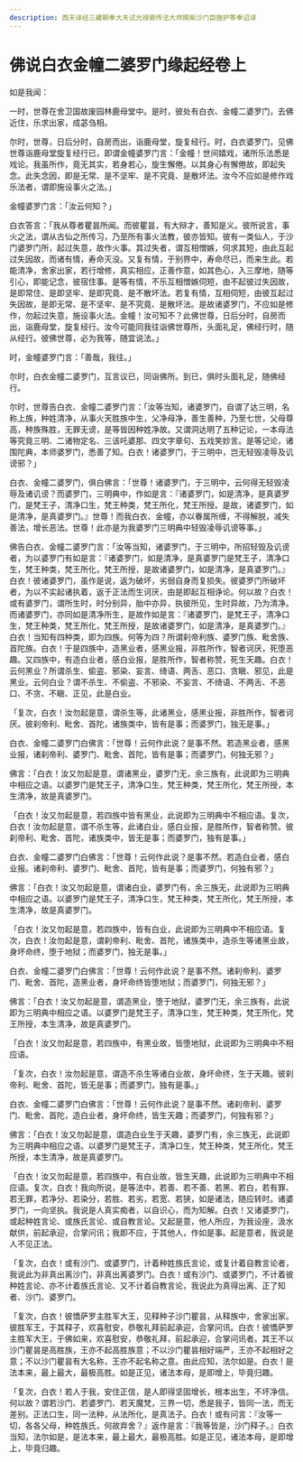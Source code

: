 ```yaml
---
description: 西天译经三藏朝奉大夫试光禄卿传法大师赐紫沙门臣施护等奉诏译
---
```


# 佛说白衣金幢二婆罗门缘起经卷上

如是我闻：

一时，世尊在舍卫国故废园林鹿母堂中。是时，彼处有白衣、金幢二婆罗门，去佛近住，乐求出家，成苾刍相。

尔时，世尊，日后分时，自房而出，诣鹿母堂，旋复经行。时，白衣婆罗门，见佛世尊诣鹿母堂旋复经行已，即谓金幢婆罗门言：「金幢！世间嬉戏，诸所乐法悉是戏论。我虽所作，竟无其实，若身若心，旋生懈倦。以其身心有懈倦故，即起失念。此失念因，即是无常、是不坚牢、是不究竟、是散坏法。汝今不应如是修作戏乐法者，谓即施设事火之法。」

金幢婆罗门言：「汝云何知？」

白衣答言：「我从尊者瞿昙所闻。而彼瞿昙，有大辩才，善知是义。彼所说言，事火之法，谓从古仙之所传习，乃至所有事火法教，彼亦皆知。彼有一类仙人，于沙门婆罗门所，起过失意，故作火事。其过失者，谓互相憎嫉，伺求其短，由此互起过失因故，而诸有情，寿命灭没。又复有情，于别界中，寿命尽已，而来生此。若能清净，舍家出家，若行增修，真实相应，正善作意，如其色心，入三摩地，随等引心，即能记念，彼宿住事。是等有情，不乐互相憎嫉伺短，由不起彼过失因故，是即常住、是即坚牢、是即究竟、是不散坏法。若复有情，互相伺短，由彼互起过失因故，是即无常、是不坚牢、是不究竟、是散坏法。是故诸婆罗门，不应如是修作，勿起过失意，施设事火法。金幢！汝可知不？此佛世尊，日后分时，自房而出，诣鹿母堂，旋复经行。汝今可能同我往诣佛世尊所，头面礼足，佛经行时，随从经行。彼佛世尊，必为我等，随宜说法。」

时，金幢婆罗门言：「善哉，我往。」

尔时，白衣金幢二婆罗门，互言议已，同诣佛所。到已，俱时头面礼足，随佛经行。

尔时，世尊告白衣、金幢二婆罗门言：「汝等当知，诸婆罗门，自谓了达三明，名称上族，种姓清净，从事火天胜族中生，父净母净，善生善种，乃至七世，父母尊高，种族殊胜，无罪无谤，是等皆因种姓净故。又谓洞达明了五种记论，一本母法等究竟三明、二诸物定名、三该吒婆那、四文字章句、五戏笑妙言。是等记论，诸围陀典，本师婆罗门，悉善了知。白衣！诸婆罗门，于三明中，岂无轻毁凌辱及讥谤邪？」

白衣、金幢二婆罗门，俱白佛言：「世尊！诸婆罗门，于三明中，云何得无轻毁凌辱及诸讥谤？而婆罗门，三明典中，作如是言：『诸婆罗门，如是清净，是真婆罗门，是梵王子，清净口生，梵王种类，梵王所化，梵王所授。是故，诸婆罗门，如是清净，是真婆罗门。』世尊！而我白衣、金幢，亦以眷属所缠，不得解脱，减失善法，增长恶法。世尊！此亦是为我婆罗门三明典中轻毁凌辱讥谤等事。」

佛告白衣、金幢二婆罗门言：「汝等当知，诸婆罗门，于三明中，所招轻毁及讥谤者，为以婆罗门有如是言：『诸婆罗门，如是清净，是真婆罗门是梵王子，清净口生，梵王种类，梵王所化，梵王所授，是故诸婆罗门，如是清净，是真婆罗门。』白衣！彼诸婆罗门，虽作是说，返为破坏，劣弱自身而复损失。彼婆罗门所破坏者，为以不实起诸执着，返于正法而生诃厌，由是即起互相诤论。何以故？白衣！或有婆罗门，谓所生时，时分别异，胎中亦异，执彼所见，生时异故，乃为清净。而诸婆罗门，亦同如是清净所生，是故作如是言：『诸婆罗门，是梵王子，清净口生，梵王种类，梵王所化，梵王所授，是故诸婆罗门，如是清净，是真婆罗门。』白衣！当知有四种类，即为四族。何等为四？所谓刹帝利族、婆罗门族、毗舍族、首陀族。白衣！于是四族中，造黑业者，感黑业报，非胜所作，智者诃厌，死堕恶趣。又四族中，有造白业者，感白业报，是胜所作，智者称赞，死生天趣。白衣！云何黑业？所谓杀生、偷盗、邪染、妄言、绮语、两舌、恶口、贪瞋、邪见，此是黑业。云何白业？谓不杀生、不偷盗、不邪染、不妄言、不绮语、不两舌、不恶口、不贪、不瞋、正见，此是白业。

「复次，白衣！汝勿起是意，谓杀生等，此诸黑业，感黑业报，非胜所作，智者诃厌。彼刹帝利、毗舍、首陀，诸族类中，皆有是事；而婆罗门，独无是事。」

白衣、金幢二婆罗门白佛言：「世尊！云何作此说？是事不然。若造黑业者，感黑业报，诸刹帝利、婆罗门、毗舍、首陀，皆有是事；而婆罗门，何独无邪？」

佛言：「白衣！汝又勿起是意，谓诸黑业，婆罗门无，余三族有，此说即为三明典中相应之语。以婆罗门是梵王子，清净口生，梵王种类，梵王所化，梵王所授，本生清净，故是真婆罗门。

「白衣！汝又勿起是意，若四族中皆有黑业，此说即为三明典中不相应语。复次，白衣！汝勿起是意，谓不杀生等，此诸白业，感白业报，是胜所作，智者称赞。彼刹帝利、毗舍、首陀，诸族类中，皆无是事；而婆罗门，独有是事。」

白衣、金幢二婆罗门白佛言：「世尊！云何作此说？是事不然。若造白业者，感白业报。诸刹帝利、婆罗门、毗舍、首陀，皆有是事；而婆罗门，何独有邪？」

佛言：「白衣！汝又勿起是意，谓诸白业，婆罗门有，余三族无，此说即为三明典中相应之语。以婆罗门是梵王子，清净口生，梵王种类，梵王所化，梵王所授，本生清净，故是真婆罗门。

「白衣！汝又勿起是意，若四族中，皆有白业，此说即为三明典中不相应语。复次，白衣！汝勿起是意，谓刹帝利、毗舍、首陀，诸族类中，造杀生等诸黑业故，身坏命终，堕于地狱；而婆罗门，独无是事。」

白衣、金幢二婆罗门白佛言：「世尊！云何作此说？是事不然。诸刹帝利、婆罗门、毗舍、首陀，造黑业者，身坏命终皆堕地狱；而婆罗门，何独无邪？」

佛言：「白衣！汝又勿起是意，谓造黑业，堕于地狱，婆罗门无，余三族有，此说即为三明典中相应之语。以婆罗门是梵王子，清净口生，梵王种类，梵王所化，梵王所授，本生清净，故是真婆罗门。

「白衣！汝又勿起是意，若四族中，有黑业故，皆堕地狱，此说即为三明典中不相应语。

「复次，白衣！汝勿起是意，谓造不杀生等诸白业故，身坏命终，生于天趣。彼刹帝利、毗舍、首陀，皆无是事；而婆罗门，独有是事。」

白衣、金幢二婆罗门白佛言：「世尊！云何作此说？是事不然。诸刹帝利、婆罗门、毗舍、首陀，造白业者，身坏命终，皆生天趣；而婆罗门，何独有邪？」

佛言：「白衣！汝又勿起是意，谓造白业生于天趣，婆罗门有，余三族无，此说即为三明典中相应之语。以婆罗门是梵王子，清净口生，梵王种类，梵王所化，梵王所授，本生清净，故是真婆罗门。

「白衣！汝又勿起是意，若四族中，有白业故，皆生天趣，此说即为三明典中不相应语。复次，白衣！我向所说，是等法中，若善、若不善、若黑、若白，若有罪、若无罪，若净分、若染分，若胜、若劣，若宽、若狭，如是诸法，随应转时。诸婆罗门，一向坚执。我说是人真实痴者，以自识心，而为知解。白衣！又诸婆罗门，或起种姓言论、或族氏言论、或自教言论。又起是意，他人所应，为我设座，汲水献供，前起承迎，合掌问讯；我即不应，于其他人，作如是事。起是意者，我说是人不见正法。

「复次，白衣！或有沙门、或婆罗门，计着种姓族氏言论，或复计着自教言论者，我说此为非真出离沙门，非真出离婆罗门。白衣！或有沙门、或婆罗门，不计着彼种姓言论、亦不计着族氏言论、又不计着自教言论，我说此为真得出离、正了知者、沙门、婆罗门。

「复次，白衣！彼憍萨罗主胜军大王，见释种子沙门瞿昙，从释族中，舍家出家。彼胜军王，于其释子，欢喜慰安，恭敬礼拜前起承迎，合掌问讯。白衣！彼憍萨罗主胜军大王，于佛如来，欢喜慰安，恭敬礼拜，前起承迎，合掌问讯者。其王不以沙门瞿昙是高胜族，王亦不起高胜族意；不以沙门瞿昙相好端严，王亦不起相好之意；不以沙门瞿昙有大名称，王亦不起名称之意。由此应知，法尔如是。白衣！是法本来，最上最大，最极高胜。如是正见，诸法本母，是即增上，毕竟归趣。

「复次，白衣！若人于我，安住正信，是人即得坚固增长，根本出生，不坏净信。何以故？谓若沙门、若婆罗门、若天魔梵，三界一切，悉是我子，皆同一法，而无差别。正法口生，同一法种，从法所化，是真法子。白衣！或有问言：『汝等一切，各各父母，种姓族氏，何故弃舍？』返作是言：『我等皆是，沙门释子。』白衣当知，法尔如是，是法本来，最上最大，最极高胜。如是正见，诸法本母，是即增上，毕竟归趣。
